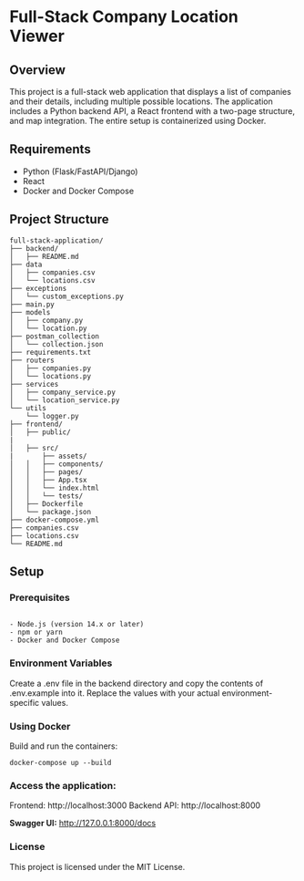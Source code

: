 # Full-Stack Company Location Viewer

## Overview

This project is a full-stack web application that displays a list of companies and their details, including multiple possible locations. The application includes a Python backend API, a React frontend with a two-page structure, and map integration. The entire setup is containerized using Docker.

## Requirements

- Python (Flask/FastAPI/Django)
- React
- Docker and Docker Compose

## Project Structure

```plaintext
full-stack-application/
├── backend/
│   ├── README.md
├── data
│   ├── companies.csv
│   └── locations.csv
├── exceptions
│   └── custom_exceptions.py
├── main.py
├── models
│   ├── company.py
│   └── location.py
├── postman_collection
│   └── collection.json
├── requirements.txt
├── routers
│   ├── companies.py
│   └── locations.py
├── services
│   ├── company_service.py
│   └── location_service.py
└── utils
    └── logger.py
├── frontend/
│   ├── public/
|
│   ├── src/
|       ├── assets/
│   │   ├── components/
│   │   ├── pages/
│   │   ├── App.tsx
│   │   └── index.html
│   │   └── tests/
│   ├── Dockerfile
│   └── package.json
├── docker-compose.yml
├── companies.csv
├── locations.csv
└── README.md
```

## Setup

### Prerequisites

```

- Node.js (version 14.x or later)
- npm or yarn
- Docker and Docker Compose

```

### Environment Variables

Create a .env file in the backend directory and copy the contents of .env.example into it. Replace the values with your actual environment-specific values.

### Using Docker

Build and run the containers:

```
docker-compose up --build
```

### Access the application:

Frontend: http://localhost:3000
Backend API: http://localhost:8000

**Swagger UI:** http://127.0.0.1:8000/docs

### License

This project is licensed under the MIT License.
